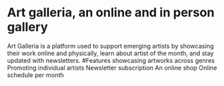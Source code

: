 # Art galleria, an online and in person gallery 
Art Galleria is a platform used to support emerging artists by showcasing their work online and physically, learn about artist of the month, and stay updated with newsletters.
#Features
showcasing artworks across genres 
Promoting individual artists 
Newsletter subscription 
An online shop 
Online schedule per month 

